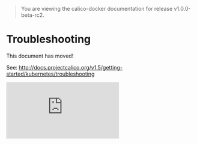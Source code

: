> You are viewing the calico-docker documentation for release v1.0.0-beta-rc2.

# Troubleshooting

This document has moved!

See: http://docs.projectcalico.org/v1.5/getting-started/kubernetes/troubleshooting

[![Analytics](https://calico-ga-beacon.appspot.com/UA-52125893-3/calico-containers/docs/cni/kubernetes/Troubleshooting.md?pixel)](https://github.com/igrigorik/ga-beacon)
